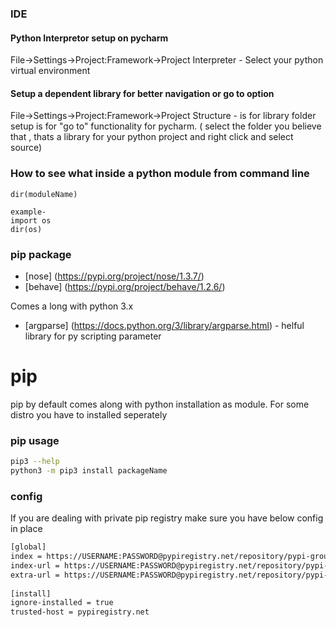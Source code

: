 ### IDE
#### Python Interpretor setup on pycharm
File->Settings->Project:Framework→Project Interpreter  - Select your python virtual environment

#### Setup a dependent library for better navigation or go to option
File->Settings->Project:Framework→Project Structure - is for library folder setup is for "go to" functionality for pycharm.
( select the folder you believe that , thats a library for your python project and right click and select source)

### How to see what inside a python module from command line
```
dir(moduleName)

example-
import os
dir(os)
```

### pip package
* [nose] (https://pypi.org/project/nose/1.3.7/)
* [behave] (https://pypi.org/project/behave/1.2.6/)

Comes a long with python 3.x 
* [argparse] (https://docs.python.org/3/library/argparse.html) - helful library for py scripting parameter 


# pip

pip by default comes along with python installation as module. For some distro you have to installed seperately

### pip usage 
```sh
pip3 --help
python3 -m pip3 install packageName
```

### config 
If you are dealing with private pip registry make sure you have below config in place

```sh
[global]
index = https://USERNAME:PASSWORD@pypiregistry.net/repository/pypi-group-internal/pypi
index-url = https://USERNAME:PASSWORD@pypiregistry.net/repository/pypi-group-internal/simple
extra-url = https://USERNAME:PASSWORD@pypiregistry.net/repository/pypi-group-internal/pypi
 
[install]
ignore-installed = true
trusted-host = pypiregistry.net
```
